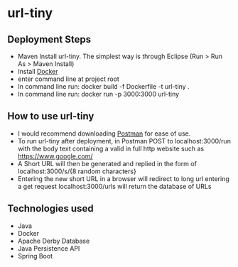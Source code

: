 # url-tiny

## Deployment Steps
* Maven Install url-tiny. The simplest way is through Eclipse (Run > Run As > Maven Install)
* Install [Docker](https://docs.docker.com/docker-for-windows/install/)
* enter command line at project root 
* In command line run: docker build -f Dockerfile -t url-tiny .
* In command line run: docker run -p 3000:3000 url-tiny

## How to use url-tiny
* I would recommend downloading [Postman](https://www.postman.com/downloads/) for ease of use.
* To run url-tiny after deployment, in Postman POST to localhost:3000/run with the body text containing a valid in full http website such as https://www.google.com/
* A Short URL will then be generated and replied in the form of localhost:3000/s/{8 random characters}
* Entering the new short URL in a browser will redirect to long url 
entering a get request localhost:3000/urls will return the database of URLs

## Technologies used
* Java
* Docker
* Apache Derby Database
* Java Persistence API
* Spring Boot
